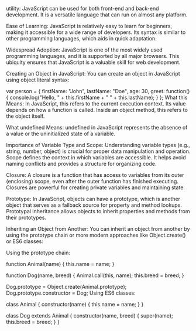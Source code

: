 utility: JavaScript can be used for both front-end and back-end development. It is a versatile language that can run on almost any platform.

Ease of Learning: JavaScript is relatively easy to learn for beginners, making it accessible for a wide range of developers. Its syntax is similar to other programming languages, which aids in quick adaptation.

Widespread Adoption: JavaScript is one of the most widely used programming languages, and it is supported by all major browsers. This ubiquity ensures that JavaScript is a valuable skill for web development.


Creating an Object in JavaScript:
You can create an object in JavaScript using object literal syntax:

var person = {
  firstName: "John",
  lastName: "Doe",
  age: 30,
  greet: function() {
    console.log("Hello, " + this.firstName + " " + this.lastName);
  }
};
What this Means:
In JavaScript, this refers to the current execution context. Its value depends on how a function is called. Inside an object method, this refers to the object itself.

What undefined Means:
undefined in JavaScript represents the absence of a value or the uninitialized state of a variable.

Importance of Variable Type and Scope:
Understanding variable types (e.g., string, number, object) is crucial for proper data manipulation and operation. Scope defines the context in which variables are accessible. It helps avoid naming conflicts and provides a structure for organizing code.

Closure:
A closure is a function that has access to variables from its outer (enclosing) scope, even after the outer function has finished executing. Closures are powerful for creating private variables and maintaining state.

Prototype:
In JavaScript, objects can have a prototype, which is another object that serves as a fallback source for property and method lookups. Prototypal inheritance allows objects to inherit properties and methods from their prototypes.

Inheriting an Object from Another:
You can inherit an object from another by using the prototype chain or more modern approaches like Object.create() or ES6 classes:

Using the prototype chain:

function Animal(name) {
  this.name = name;
}

function Dog(name, breed) {
  Animal.call(this, name);
  this.breed = breed;
}

Dog.prototype = Object.create(Animal.prototype);
Dog.prototype.constructor = Dog;
Using ES6 classes:

class Animal {
  constructor(name) {
    this.name = name;
  }
}

class Dog extends Animal {
  constructor(name, breed) {
    super(name);
    this.breed = breed;
  }
}
